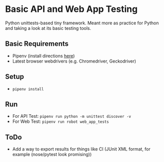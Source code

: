 # Basic API and Web App Testing
Python unittests-based tiny framework. Meant more as practice for Python and taking a look at its basic testing tools.

## Basic Requirements
- Pipenv (install directions [here](https://pipenv.readthedocs.io/en/latest/#install-pipenv-today))
- Latest browser webdrivers (e.g. Chromedriver, Geckodriver)


## Setup
- `pipenv install`

## Run
- For API Test: `pipenv run python -m unittest discover -v`
- For Web Test: `pipenv run robot web_app_tests`

## ToDo
- Add a way to export results for things like CI (JUnit XML format, for example (nose/pytest look promising))
